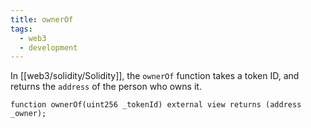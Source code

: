 ```yaml
---
title: ownerOf
tags:
  - web3
  - development
---
```


In [[web3/solidity/Solidity]], the `ownerOf` function takes a token ID, and returns the `address` of the person who owns it.

```solidity
function ownerOf(uint256 _tokenId) external view returns (address _owner);
```
